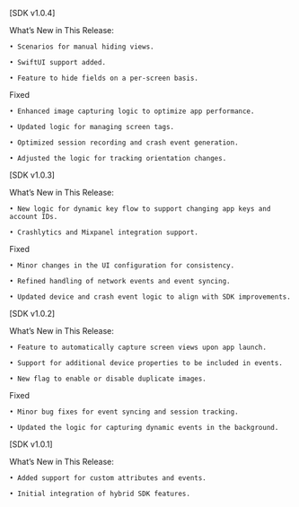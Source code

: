 
[SDK v1.0.4]

What’s New in This Release:
    
    • Scenarios for manual hiding views.

    • SwiftUI support added.

    • Feature to hide fields on a per-screen basis.


Fixed

    • Enhanced image capturing logic to optimize app performance.

    • Updated logic for managing screen tags.

    • Optimized session recording and crash event generation.

    • Adjusted the logic for tracking orientation changes.


[SDK v1.0.3] 

What’s New in This Release:

    • New logic for dynamic key flow to support changing app keys and account IDs.

    • Crashlytics and Mixpanel integration support.


Fixed

    • Minor changes in the UI configuration for consistency.

    • Refined handling of network events and event syncing.

    • Updated device and crash event logic to align with SDK improvements.

[SDK v1.0.2] 

What’s New in This Release:

    • Feature to automatically capture screen views upon app launch.

    • Support for additional device properties to be included in events.

    • New flag to enable or disable duplicate images.
Fixed

    • Minor bug fixes for event syncing and session tracking.

    • Updated the logic for capturing dynamic events in the background.

[SDK v1.0.1] 

What’s New in This Release:

    • Added support for custom attributes and events.

    • Initial integration of hybrid SDK features.


